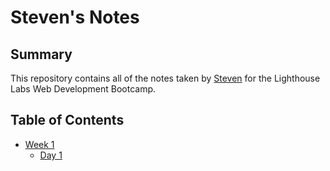 # Steven's Notes
## Summary 

This repository contains all of the notes taken by [Steven](https://github.com/stevenls811118) for the Lighthouse Labs Web Development Bootcamp. 
## Table of Contents
* [Week 1](/Week_1)
  * [Day 1](/Week_1/Day_1)


